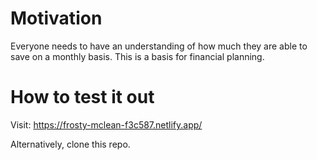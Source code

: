 # Motivation

Everyone needs to have an understanding of how much they are able to save on a monthly basis. This is a basis for financial planning.

# How to test it out

Visit: https://frosty-mclean-f3c587.netlify.app/

Alternatively, clone this repo.
